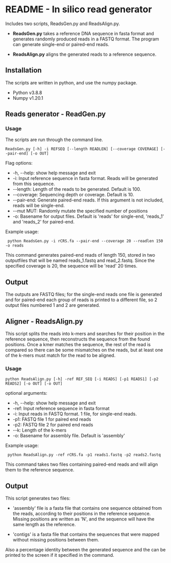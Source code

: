 # README - In silico read generator

Includes two scripts, ReadsGen.py and ReadsAlign.py.

- **ReadsGen.py** takes a reference DNA sequence in fasta format and generates
randomly produced reads in a FASTQ format. The program can generate single-end
or paired-end reads.

- **ReadsAlign.py** aligns the generated reads to a reference sequence.

## Installation
The scripts are written in python, and use the numpy package.
- Python v3.8.8
- Numpy v1.20.1

## Reads generator - ReadGen.py
### Usage
The scripts are run through the command line.

 ```
 ReadsGen.py [-h] -i REFSEQ [--length READLEN] [--coverage COVERAGE] [--pair-end] [-o OUT]
 ```

 Flag options:
   - -h, --help:           show help message and exit
   - -i:           Input reference sequence in fasta format. Reads will be generated from this sequence.
   - --length:     Length of the reads to be generated. Default is 100.
   - --coverage:  Sequencing depth or coverage. Default is 10.
   - --pair-end:       Generate paired-end reads. If this argument is not included, reads will be single-end.
   - --mut MUT:            Randomly mutate the specified number of positions
   - -o:               Basename for output files. Default is 'reads' for single-end, 'reads_1' and 'reads_2' for paired-end.

 Example usage:
```
 python ReadsGen.py -i rCRS.fa --pair-end --coverage 20 --readlen 150 -o reads
 ```
 This command generates paired-end reads of length 150, stored in two outputfiles
that will be named reads_1.fastq and read_2.fastq. Since the specified coverage
is 20, the sequence will be 'read' 20 times.

## Output
The outputs are FASTQ files; for the single-end reads one file is generated and
for paired-end each group of reads is printed to a different file, so 2 output
files numbered 1 and 2 are generated.

## Aligner - ReadsAlign.py
This script splits the reads into k-mers and searches for their position in
the reference sequence, then reconstructs the sequence from the found positions.
Once a kmer matches the sequence, the rest of the read is compared so there
can be some mismatches on the reads, but at least one of the k-mers must match
for the read to be aligned.

### Usage

 ```
 python ReadsAlign.py [-h] -ref REF_SEQ [-i READS] [-p1 READS1] [-p2 READS2] [-o OUT] [-o OUT]
 ```
 optional arguments:
   - -h, --help:   show help message and exit
   - -ref:  Input reference sequence in fasta format
   - -i:      Input reads in FASTQ format. 1 file, for single-end reads.
   - -p1:    FASTQ file 1 for paired end reads
   - -p2:   FASTQ file 2 for paired end reads
   - --k: Length of the k-mers
   - -o:        Basename for assembly file. Default is 'assembly'

 Example usage:
```
 python ReadsAlign.py -ref rCRS.fa -p1 reads1.fastq -p2 reads2.fastq
 ```
This command takes two files containing paired-end reads and will align them
to the reference sequence.

## Output
This script generates two files:

- 'assembly' file is a fasta file that contains one sequence obtained from the
reads, according to their positions in the reference sequence. Missing positions
are written as 'N', and the sequence will have the same length as the reference.

- 'contigs' is a fasta file that contains the sequences that were mapped
without missing positions between them.

Also a percentage identity between the generated sequence and the can be printed to the screen if it specified in the
command.
